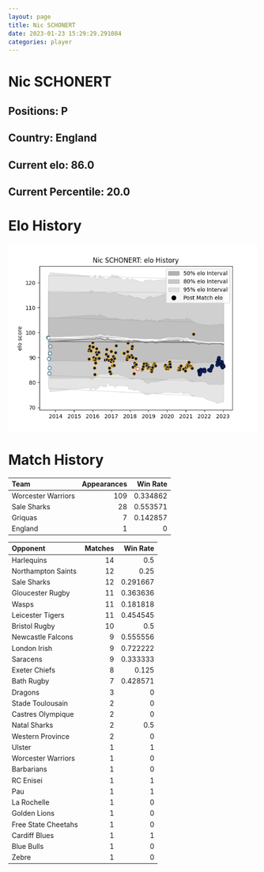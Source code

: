```yaml
---  
layout: page  
title: Nic SCHONERT  
date: 2023-01-23 15:29:29.291084  
categories: player  
---
```

# Nic SCHONERT

## Positions: P

## Country: England

## Current elo: 86.0

## Current Percentile: 20.0

# Elo History


![elo history](history_NicSCHONERT.png)
# Match History


| Team               |   Appearances |   Win Rate |
|:-------------------|--------------:|-----------:|
| Worcester Warriors |           109 |   0.334862 |
| Sale Sharks        |            28 |   0.553571 |
| Griquas            |             7 |   0.142857 |
| England            |             1 |   0        |

| Opponent            |   Matches |   Win Rate |
|:--------------------|----------:|-----------:|
| Harlequins          |        14 |   0.5      |
| Northampton Saints  |        12 |   0.25     |
| Sale Sharks         |        12 |   0.291667 |
| Gloucester Rugby    |        11 |   0.363636 |
| Wasps               |        11 |   0.181818 |
| Leicester Tigers    |        11 |   0.454545 |
| Bristol Rugby       |        10 |   0.5      |
| Newcastle Falcons   |         9 |   0.555556 |
| London Irish        |         9 |   0.722222 |
| Saracens            |         9 |   0.333333 |
| Exeter Chiefs       |         8 |   0.125    |
| Bath Rugby          |         7 |   0.428571 |
| Dragons             |         3 |   0        |
| Stade Toulousain    |         2 |   0        |
| Castres Olympique   |         2 |   0        |
| Natal Sharks        |         2 |   0.5      |
| Western Province    |         2 |   0        |
| Ulster              |         1 |   1        |
| Worcester Warriors  |         1 |   0        |
| Barbarians          |         1 |   0        |
| RC Enisei           |         1 |   1        |
| Pau                 |         1 |   1        |
| La Rochelle         |         1 |   0        |
| Golden Lions        |         1 |   0        |
| Free State Cheetahs |         1 |   0        |
| Cardiff Blues       |         1 |   1        |
| Blue Bulls          |         1 |   0        |
| Zebre               |         1 |   0        |